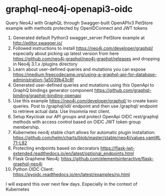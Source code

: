 # graphql-neo4j-openapi3-oidc
Query Neo4J with GraphQL through Swagger-built OpenAPIv3 PetStore example with methods protected by OpenIDConnect and JWT tokens

1. Generated default Python3 swagger_server PetStore example at http://editor.swagger.io/
2. Followed instructions to install https://neo4j.com/developer/graphql/ especially about picking up latest version from here https://github.com/neo4j-graphql/neo4j-graphql/releases and dropping in Neo4j 3.1.x /plugins directory
3. Learn about user-defined queries and mutations you can expose https://medium.freecodecamp.org/using-a-graphql-api-for-database-administration-1a5039b43c8f
4. Generated user-defined queries and mutations using this OpenApi to GraphQ bindings generator component https://github.com/graphql-binding/graphql-binding-openapi 
5. Use this example https://neo4j.com/developer/graphql/ to create basic queries. Post to /graphql/idl/ endpoint and then use /graphql/ endpoint to retrieve actual data. Use Insomnia rest client.
6. Setup Keycloak our API groups and protect OpenApi OIDC rest/graphql methods with access control based on OIDC JWT token group membership.
7. Kubernetes neo4j stable chart allows for automatic plugin installation: https://github.com/helm/charts/blob/master/stable/neo4j/values.yaml#L71-L82
8. Protecting endpoints based on decorators https://flask-jwt-extended.readthedocs.io/en/latest/optional_endpoints.html
9. Flask Graphene Neo4j: https://github.com/elementsinteractive/flask-graphql-neo4j
10. Python OIDC Client: https://pyoidc.readthedocs.io/en/latest/examples/rp.html

I will expand this over next few days. Especially in the context of Kubernetes 
